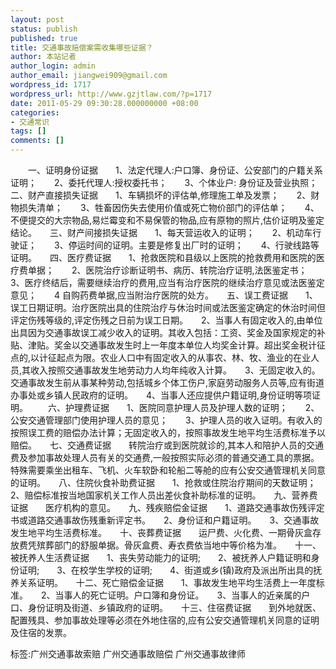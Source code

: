 ```yaml
---
layout: post
status: publish
published: true
title: 交通事故赔偿案需收集哪些证据？
author: 本站记者
author_login: admin
author_email: jiangwei909@gmail.com
wordpress_id: 1717
wordpress_url: http://www.gzjtlaw.com/?p=1717
date: 2011-05-29 09:30:28.000000000 +08:00
categories:
- 交通常识
tags: []
comments: []
---
```

　　一、证明身份证据　　1、法定代理人:户口簿、身份证、公安部门的户籍关系证明；　　2、委托代理人:授权委托书；　　3、个体业户: 身份证及营业执照；　　二、财产直接损失证据　　1、车辆损坏的评估单,修理施工单及发票；　　2、财物损失清单；　　3、牲畜因伤失去使用价值或死亡物价部门的评估单；　　4、不便提交的大宗物品,易烂霉变和不易保管的物品,应有原物的照片,估价证明及鉴定结论。　　三、财产间接损失证据　　1、每天营运收入的证明；　　2、机动车行驶证；　　3、停运时间的证明。主要是修复出厂时的证明；　　4、行驶线路等证明。　　四、医疗费证据　　1、抢救医院和县级以上医院的抢救费用和医院的医疗费单据；　　2、医院治疗诊断证明书、病历、转院治疗证明,法医鉴定书；　　3、医疗终结后，需要继续治疗的费用,应当有治疗医院的继续治疗意见或法医鉴定意见；　　4 自购药费单据,应当附治疗医院的处方。　　五、误工费证据　　1、误工日期证明。治疗医院出具的住院治疗与休治时间或法医鉴定确定的休治时间但评定伤残等级的,评定伤残之日前为误工日期。　　2、当事人有固定收入的,由单位出具因为交通事故误工减少收入的证明。其收入包括：工资、奖金及国家规定的补贴、津贴。奖金以交通事故发生时上一年度本单位人均奖金计算。超出奖金税计征点的,以计征起点为限。农业人口中有固定收入的从事农、林、牧、渔业的在业人员,其收入按照交通事故发生地劳动力人均年纯收入计算。　　3、无固定收入的。交通事故发生前从事某种劳动,包括城乡个体工伤户,家庭劳动服务人员等,应有街道办事处或乡镇人民政府的证明。　　4、当事人还应提供户籍证明,身份证明等项证明。 　　六、护理费证据　　1、医院同意护理人员及护理人数的证明；　　2、公安交通管理部门使用护理人员的意见；　　3、护理人员的收入证明。有收入的按照误工费的赔偿办法计算；无固定收入的，按照事故发生地平均生活费标准予以赔偿。　　七、交通费证据　　转院治疗或到医院就诊的,其本人和陪护人员的交通费及参加事故处理人员有关的交通费,一般按照实际必须的普通交通工具的票据。特殊需要乘坐出租车、飞机、火车软卧和轮船二等舱的应有公安交通管理机关同意的证明。　　八、住院伙食补助费证据　　1、抢救或住院治疗期间的天数证明；　　2、赔偿标准按当地国家机关工作人员出差伙食补助标准的证明。　　九、营养费证据　　医疗机构的意见。　　九、残疾赔偿金证据　　1、道路交通事故伤残评定书或道路交通事故伤残重新评定书。　　2、身份证和户籍证明。　　3、交通事故发生地平均生活费标准。　　十、丧葬费证据　　运尸费、火化费、一期骨灰盒存放费凭殡葬部门的舒服单据。骨灰盒费、寿衣费依当地中等价格为准。　　十一、被抚养人生活费证据　　1、丧失劳动能力的证明;　　2、被抚养人户籍证明和身份证明;　　3、在校学生学校的证明;　　4、街道或乡(镇)政府及派出所出具的抚养关系证明。　　十二、死亡赔偿金证据　　1、事故发生地平均生活费上一年度标准。　　2、当事人的死亡证明。户口簿和身份证。　　3、当事人的近亲属的户口、身份证明及街道、乡镇政府的证明。　　十三、住宿费证据　　到外地就医、配置残具、参加事故处理等必须在外地住宿的,应有公安交通管理机关同意的证明及住宿的发票。标签:广州交通事故索赔 广州交通事故赔偿 广州交通事故律师
